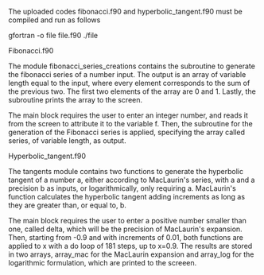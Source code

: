 The uploaded codes fibonacci.f90 and hyperbolic_tangent.f90 must be compiled and run as follows

gfortran -o file file.f90 ./file

Fibonacci.f90

The module fibonacci_series_creations contains the subroutine to generate the fibonacci series of a number input. The output is an array
of variable length equal to the input, where every element corresponds to the sum of the previous two. The first two elements of the array
are 0 and 1. Lastly, the subroutine prints the array to the screen.

The main block requires the user to enter an integer number, and reads it from the screen to attribute it to the variable f.
Then, the subroutine for the generation of the Fibonacci series is applied, specifying the array called series, of variable length, as output.

Hyperbolic_tangent.f90

The tangents module contains two functions to generate the hyperbolic tangent of a number a, either according to MacLaurin's series, 
with a and a precision b as inputs, or logarithmically, only requiring a. MacLaurin's function calculates the hyperbolic tangent
adding increments as long as they are greater than, or equal to, b.

The main block requires the user to enter a positive number smaller than one, called delta, which will be the precision of MacLaurin's
expansion. Then, starting from -0.9 and with increments of 0.01, both functions are applied to x with a do loop of 181 steps, up to x=0.9.
The results are stored in two arrays, array_mac for the MacLaurin expansion and array_log for the logarithmic formulation,
which are printed to the screeen.
